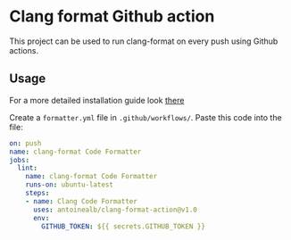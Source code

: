 # Clang format Github action

This project can be used to run clang-format on every push using Github actions.

## Usage

For a more detailed installation guide look [there](https://github.com/MarvinJWendt/run-node-formatter/wiki)

Create a `formatter.yml` file in `.github/workflows/`.
Paste this code into the file:

```yml
on: push
name: clang-format Code Formatter
jobs:
  lint:
    name: clang-format Code Formatter
    runs-on: ubuntu-latest
    steps:
    - name: Clang Code Formatter
      uses: antoinealb/clang-format-action@v1.0
      env:
        GITHUB_TOKEN: ${{ secrets.GITHUB_TOKEN }}
```

